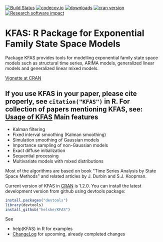 [![Build Status](https://travis-ci.org/helske/KFAS.png?branch=master)](https://travis-ci.org/helske/KFAS)
[![codecov.io](http://codecov.io/github/helske/KFAS/coverage.svg?branch=master)](http://codecov.io/github/helske/KFAS?branch=master)
[![downloads](http://cranlogs.r-pkg.org/badges/KFAS)](http://cranlogs.r-pkg.org/badges/KFAS)
[![cran version](http://www.r-pkg.org/badges/version/KFAS)](http://cran.r-project.org/package=KFAS)
[![Research software impact](http://depsy.org/api/package/cran/KFAS/badge.svg)](http://depsy.org/package/r/KFAS)

KFAS: R Package for Exponential Family State Space Models
==========================================================================

Package KFAS provides tools for modelling exponential family state space models such as
structural time series, ARIMA models, generalized linear models and generalized linear mixed models.

[Vignette at CRAN](http://cran.r-project.org/web/packages/KFAS/vignettes/KFAS.pdf)

If you use KFAS in your paper, please cite properly, see `citation("KFAS")` in R. For collection of papers mentioning KFAS, see: [Usage of KFAS](https://rawgit.com/helske/helske.github.io/master/kfas_citedby.html)
Main features
--------------------------------------------------------------------------

- Kalman filtering
- Fixed interval smoothing (Kalman smoothing)
- Simulation smoothing of Gaussian models
- Importance sampling of non-Gaussian models
- Exact diffuse initialization
- Sequential processing
- Multivariate models with mixed distributions

Most of the algorithms are based on book "Time Series Analysis by State Space Methods" and related articles by J. Durbin and S.J. Koopman.

Current version of KFAS in [CRAN](http://cran.r-project.org/web/packages/KFAS/index.html) is 1.2.0. You can install the latest development version from github using devtools package:

```R
install.packages("devtools")
library(devtools)
install_github("helske/KFAS")
```

See
* help(KFAS) in R for examples
* [ChangeLog](https://github.com/helske/KFAS/blob/master/ChangeLog) for upcoming, already completed changes

